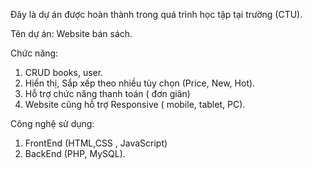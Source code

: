 Đây là dự án được hoàn thành trong quá trình học tập tại trường (CTU).

Tên dự án: Website bán sách.

Chức năng:
  1. CRUD books, user.
  2. Hiển thị, Sắp xếp theo nhiều tùy chọn (Price, New, Hot).
  3. Hỗ trợ chức năng thanh toán ( đơn giãn)
  4. Website cũng hỗ trợ Responsive ( mobile, tablet, PC).

Công nghệ sử dụng:
  1. FrontEnd (HTML,CSS , JavaScript)
  2. BackEnd (PHP, MySQL).
    
